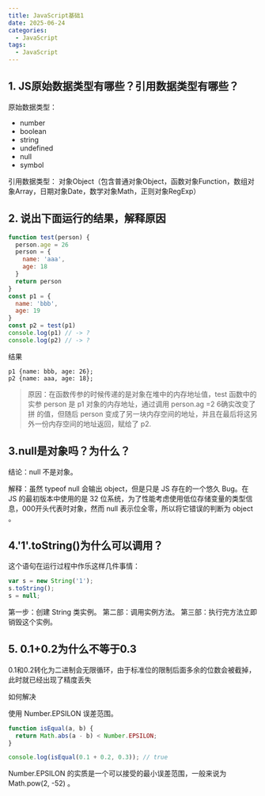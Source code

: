 ```yaml
---
title: JavaScript基础1
date: 2025-06-24
categories:
  - JavaScript
tags:
  - JavaScript
---
```

## 1. JS原始数据类型有哪些？引用数据类型有哪些？
原始数据类型：
+ number
+ boolean
+ string
+ undefined
+ null
+ symbol

引用数据类型：
对象Object（包含普通对象Object，函数对象Function，数组对象Array，日期对象Date，数学对象Math，正则对象RegExp）

## 2. 说出下面运行的结果，解释原因

```js
function test(person) {
  person.age = 26
  person = {
    name: 'aaa',
    age: 18
  }
  return person
}
const p1 = {
  name: 'bbb',
  age: 19
}
const p2 = test(p1)
console.log(p1) // -> ?
console.log(p2) // -> ?
```
结果
```
p1 {name: bbb, age: 26};
p2 {name: aaa, age: 18};
```
> 原因：在函数传参的时候传递的是对象在堆中的内存地址值，test 函数中的实参 person 是 p1 对象的内存地址，通过调用 person.ag =2 6确实改变了拼
的值，但随后 person 变成了另一块内存空间的地址，并且在最后将这另外一份内存空间的地址返回，赋给了 p2.


## 3.null是对象吗？为什么？
结论：null 不是对象。

解释：虽然 typeof null 会输出 object，但是只是 JS 存在的一个悠久 Bug。在 JS 的最初版本中使用的是 32 位系统，为了性能考虑使用低位存储变量的类型信息，000开头代表时对象，然而 null 表示位全零，所以将它错误的判断为 object 。

## 4.'1'.toString()为什么可以调用？
这个语句在运行过程中作乐这样几件事情：
```js
var s = new String('1');
s.toString();
s = null;
```
第一步：创建 String 类实例。
第二部：调用实例方法。
第三部：执行完方法立即销毁这个实例。

## 5. 0.1+0.2为什么不等于0.3
0.1和0.2转化为二进制会无限循环，由于标准位的限制后面多余的位数会被截掉，此时就已经出现了精度丢失

如何解决

使用 Number.EPSILON 误差范围。

```js
function isEqual(a, b) {
  return Math.abs(a - b) < Number.EPSILON;
}

console.log(isEqual(0.1 + 0.2, 0.3)); // true
```

Number.EPSILON 的实质是一个可以接受的最小误差范围，一般来说为 Math.pow(2, -52) 。

